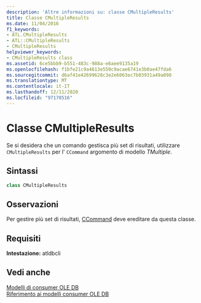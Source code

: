 ```yaml
---
description: 'Altre informazioni su: classe CMultipleResults'
title: Classe CMultipleResults
ms.date: 11/04/2016
f1_keywords:
- ATL.CMultipleResults
- ATL::CMultipleResults
- CMultipleResults
helpviewer_keywords:
- CMultipleResults class
ms.assetid: 6ce5bbb9-b551-483c-988a-e6aee9135a19
ms.openlocfilehash: f1bfe21c9a4613e550c9acae6741e3b0ae47fda6
ms.sourcegitcommit: d6af41e42699628c3e2e6063ec7b03931a49a098
ms.translationtype: MT
ms.contentlocale: it-IT
ms.lasthandoff: 12/11/2020
ms.locfileid: "97170516"
---
```

# <a name="cmultipleresults-class"></a>Classe CMultipleResults

Se si desidera che un comando gestisca più set di risultati, utilizzare `CMultipleResults` per l' `CCommand` argomento di modello *TMultiple*.

## <a name="syntax"></a>Sintassi

```cpp
class CMultipleResults
```

## <a name="remarks"></a>Osservazioni

Per gestire più set di risultati, [CCommand](../../data/oledb/ccommand-class.md) deve ereditare da questa classe.

## <a name="requirements"></a>Requisiti

**Intestazione:** atldbcli

## <a name="see-also"></a>Vedi anche

[Modelli di consumer OLE DB](../../data/oledb/ole-db-consumer-templates-cpp.md)<br/>
[Riferimento ai modelli consumer OLE DB](../../data/oledb/ole-db-consumer-templates-reference.md)
